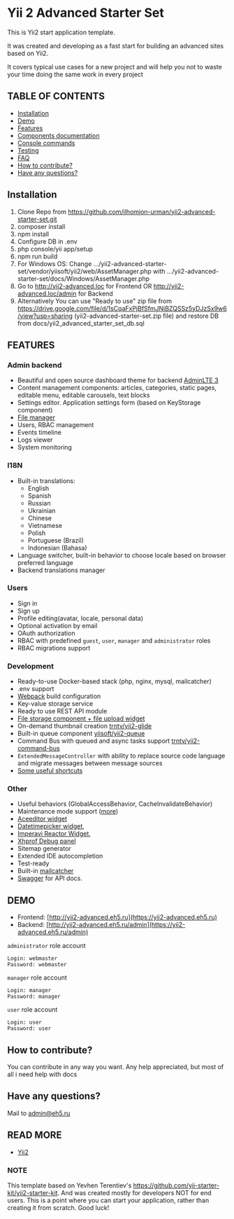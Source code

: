 # Yii 2 Advanced Starter Set

This is Yii2 start application template.

It was created and developing as a fast start for building an advanced sites based on Yii2.

It covers typical use cases for a new project and will help you not to waste your time doing the same work in every project

## TABLE OF CONTENTS
- [Installation](#installation)
- [Demo](#demo)
- [Features](#features)
- [Components documentation](docs/components.md)
- [Console commands](docs/console.md)
- [Testing](docs/testing.md)
- [FAQ](docs/faq.md)
- [How to contribute?](#how-to-contribute)
- [Have any questions?](#have-any-questions)

## Installation
1. Clone Repo from https://github.com/ilhomjon-urman/yii2-advanced-starter-set.git
2. composer install 
3. npm install
4. Configure DB in .env
5. php console/yii app/setup
6. npm run build
7. For Windows OS: Change .../yii2-advanced-starter-set/vendor/yiisoft/yii2/web/AssetManager.php with .../yii2-advanced-starter-set/docs/Windows/AssetManager.php 
8. Go to http://yii2-advanced.loc for Frontend OR http://yii2-advanced.loc/admin for Backend
9. Alternatively You can use "Ready to use" zip file from https://drive.google.com/file/d/1sCqaFxPjBfSfmJNiBZQSSz5yDJzSx9w6/view?usp=sharing (yii2-advanced-starter-set.zip file)  and restore DB from docs/yii2_advanced_starter_set_db.sql

## FEATURES
### Admin backend
- Beautiful and open source dashboard theme for backend [AdminLTE 3](https://adminlte.io/themes/v3/)
- Content management components: articles, categories, static pages, editable menu, editable carousels, text blocks
- Settings editor. Application settings form (based on KeyStorage component)
- [File manager](https://github.com/MihailDev/yii2-elfinder)
- Users, RBAC management
- Events timeline
- Logs viewer
- System monitoring

### I18N
- Built-in translations:
    - English
    - Spanish
    - Russian
    - Ukrainian
    - Chinese
    - Vietnamese
    - Polish
    - Portuguese (Brazil)
    - Indonesian (Bahasa)
- Language switcher, built-in behavior to choose locale based on browser preferred language
- Backend translations manager

### Users
- Sign in
- Sign up
- Profile editing(avatar, locale, personal data)
- Optional activation by email
- OAuth authorization
- RBAC with predefined `guest`, `user`, `manager` and `administrator` roles
- RBAC migrations support

### Development
- Ready-to-use Docker-based stack (php, nginx, mysql, mailcatcher)
- .env support
- [Webpack](https://webpack.js.org/) build configuration
- Key-value storage service
- Ready to use REST API module
- [File storage component + file upload widget](https://github.com/trntv/yii2-file-kit)
- On-demand thumbnail creation [trntv/yii2-glide](https://github.com/trntv/yii2-glide)
- Built-in queue component [yiisoft/yii2-queue](https://github.com/yiisoft/yii2-queue)
- Command Bus with queued and async tasks support [trntv/yii2-command-bus](https://github.com/trntv/yii2-command-bus)
- `ExtendedMessageController` with ability to replace source code language and migrate messages between message sources
- [Some useful shortcuts](https://github.com/ilhomjon-urman/yii2-advanced-starter-set/master/common/helpers.php)

### Other
- Useful behaviors (GlobalAccessBehavior, CacheInvalidateBehavior)
- Maintenance mode support ([more](#maintenance-mode))
- [Aceeditor widget](https://github.com/trntv/yii2-aceeditor)
- [Datetimepicker widget](https://github.com/trntv/yii2-bootstrap-datetimepicker),
- [Imperavi Reactor Widget](https://github.com/asofter/yii2-imperavi-redactor),
- [Xhprof Debug panel](https://github.com/trntv/yii2-debug-xhprof)
- Sitemap generator
- Extended IDE autocompletion
- Test-ready
- Built-in [mailcatcher](http://mailcatcher.me/)
- [Swagger](https://swagger.io/) for API docs.

## DEMO
- Frontend: [http://yii2-advanced.eh5.ru](https://yii2-advanced.eh5.ru)
- Backend: [http://yii2-advanced.eh5.ru/admin](https://yii2-advanced.eh5.ru/admin)

`administrator` role account
```
Login: webmaster
Password: webmaster
```

`manager` role account
```
Login: manager
Password: manager
```

`user` role account
```
Login: user
Password: user
```

## How to contribute?
You can contribute in any way you want. Any help appreciated, but most of all i need help with docs

## Have any questions?
Mail to [admin@eh5.ru](mailto:admin@eh5.ru)

## READ MORE
- [Yii2](https://github.com/yiisoft/yii2/tree/master/docs)


### NOTE
This template based on Yevhen Terentiev's https://github.com/yii-starter-kit/yii2-starter-kit. 
And was created mostly for developers NOT for end users.
This is a point where you can start your application, rather than creating it from scratch.
Good luck! 


